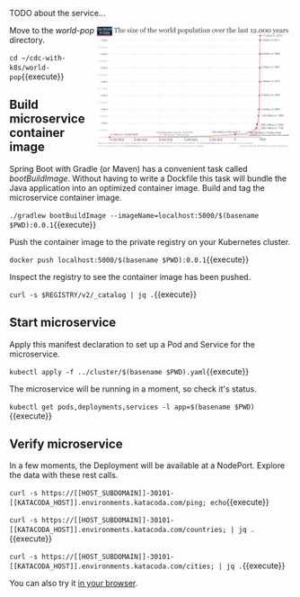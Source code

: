 TODO about the service...

<img align="right" src="./assets/Annual-World-Population-since-10-thousand-BCE-for-OWID-800x498.png" width="350">

Move to the _world-pop_ directory.

`cd ~/cdc-with-k8s/world-pop`{{execute}}

## Build microservice container image

Spring Boot with Gradle (or Maven) has a convenient task called _bootBuildImage_. Without having to write a Dockfile this task will bundle the Java application into an optimized container image. Build and tag the  microservice container image.

`./gradlew bootBuildImage --imageName=localhost:5000/$(basename $PWD):0.0.1`{{execute}}

Push the container image to the private registry on your Kubernetes cluster.

`docker push localhost:5000/$(basename $PWD):0.0.1`{{execute}}

Inspect the registry to see the container image has been pushed.

`curl -s $REGISTRY/v2/_catalog | jq .`{{execute}}

## Start microservice

Apply this manifest declaration to set up a Pod and Service for the microservice.

`kubectl apply -f ../cluster/$(basename $PWD).yaml`{{execute}}

The microservice will be running in a moment, so check it's status.

`kubectl get pods,deployments,services -l app=$(basename $PWD)`{{execute}}

## Verify microservice

In a few moments, the Deployment will be available at a NodePort. Explore the data with these rest calls.

`curl -s https://[[HOST_SUBDOMAIN]]-30101-[[KATACODA_HOST]].environments.katacoda.com/ping; echo`{{execute}}

`curl -s https://[[HOST_SUBDOMAIN]]-30101-[[KATACODA_HOST]].environments.katacoda.com/countries; | jq .`{{execute}}

`curl -s https://[[HOST_SUBDOMAIN]]-30101-[[KATACODA_HOST]].environments.katacoda.com/cities; | jq .`{{execute}}

You can also try it [in your browser](https://[[HOST_SUBDOMAIN]]-30101-[[KATACODA_HOST]].environments.katacoda.com/countries).

